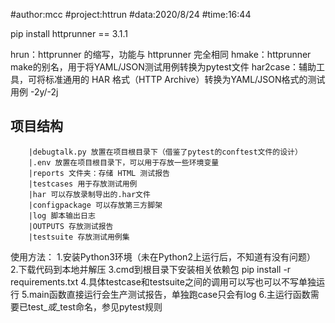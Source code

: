 #author:mcc
#project:httrun
#data:2020/8/24
#time:16:44




pip install httprunner == 3.1.1

hrun：httprunner 的缩写，功能与 httprunner 完全相同
hmake：httprunner make的别名，用于将YAML/JSON测试用例转换为pytest文件
har2case：辅助工具，可将标准通用的 HAR 格式（HTTP Archive）转换为YAML/JSON格式的测试用例 -2y/-2j




项目结构
---------------------------------------------------------------------------------
		|debugtalk.py 放置在项目根目录下（借鉴了pytest的conftest文件的设计）
		|.env 放置在项目根目录下，可以用于存放一些环境变量
		|reports 文件夹：存储 HTML 测试报告
		|testcases 用于存放测试用例
		|har 可以存放录制导出的.har文件
		|configpackage 可以存放第三方脚架
		|log 脚本输出日志
		|OUTPUTS 存放测试报告	
		|testsuite 存放测试用例集




使用方法：
1.安装Python3环境（未在Python2上运行后，不知道有没有问题）
2.下载代码到本地并解压
3.cmd到根目录下安装相关依赖包
 pip install -r requirements.txt
4.具体testcase和testsuite之间的调用可以写也可以不写单独运行
5.main函数直接运行会生产测试报告，单独跑case只会有log
6.主运行函数需要已test_*或*_test命名，参见pytest规则
		